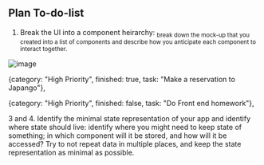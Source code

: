## Plan To-do-list ##


1. Break the UI into a component heirarchy:  <sub> break down the mock-up that you created into a list of components and describe how you anticipate each component to interact together. </sub>


![image](https://user-images.githubusercontent.com/91300625/202063080-c6135f49-b6cc-4fca-b669-be987cefd4d2.png)

 {category: "High Priority", finished: true, task: "Make a reservation to Japango"},
 
 {category: "High Priority", finished: false, task: "Do Front end homework"},



3 and 4. Identify the minimal state representation of your app and identify where state should live: identify where you might need to keep state of something; in which component will it be stored, and how will it be accessed? Try to not repeat data in multiple places, and keep the state representation as minimal as possible.
